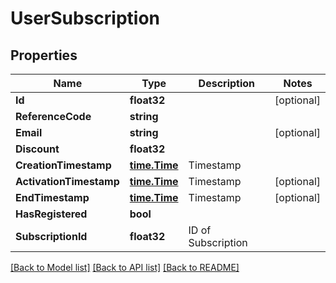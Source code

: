 # UserSubscription

## Properties

Name | Type | Description | Notes
------------ | ------------- | ------------- | -------------
**Id** | **float32** |  | [optional] 
**ReferenceCode** | **string** |  | 
**Email** | **string** |  | [optional] 
**Discount** | **float32** |  | 
**CreationTimestamp** | [**time.Time**](time.Time.md) | Timestamp | 
**ActivationTimestamp** | [**time.Time**](time.Time.md) | Timestamp | [optional] 
**EndTimestamp** | [**time.Time**](time.Time.md) | Timestamp | [optional] 
**HasRegistered** | **bool** |  | 
**SubscriptionId** | **float32** | ID of Subscription | 

[[Back to Model list]](../README.md#documentation-for-models) [[Back to API list]](../README.md#documentation-for-api-endpoints) [[Back to README]](../README.md)



